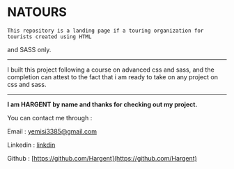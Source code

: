# NATOURS

    This repository is a landing page if a touring organization for tourists created using HTML

and SASS only. 

---

I built this project following a course on advanced css and sass, and the completion can attest to the fact that i am ready to take on any project on css and sass.

---

**********I am HARGENT******** by name and thanks for checking out my project.**

You can contact me through :

Email : [yemisi3385@gmail.com]()

Linkedin : [linkdin]()

Github : [https://github.com/Hargent](https://github.com/Hargent)
